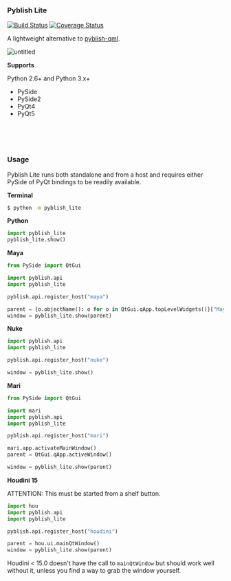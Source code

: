### Pyblish Lite

[![Build Status](https://travis-ci.org/pyblish/pyblish-lite.svg?branch=master)](https://travis-ci.org/pyblish/pyblish-lite) [![Coverage Status](https://coveralls.io/repos/github/pyblish/pyblish-lite/badge.svg?branch=master)](https://coveralls.io/github/pyblish/pyblish-lite?branch=master)

A lightweight alternative to [pyblish-qml](https://github.com/pyblish/pyblish-qml).

![untitled](https://cloud.githubusercontent.com/assets/2152766/15649651/0785cdc2-266b-11e6-81aa-182e55234854.gif)

**Supports**

Python 2.6+ and Python 3.x+

- PySide
- PySide2
- PyQt4
- PyQt5

<br>
<br>
<br>

### Usage

Pyblish Lite runs both standalone and from a host and requires either PySide of PyQt bindings to be readily available.

**Terminal**

```bash
$ python -m pyblish_lite
```

**Python**

```python
import pyblish_lite
pyblish_lite.show()
```

**Maya**

```python
from PySide import QtGui

import pyblish.api
import pyblish_lite

pyblish.api.register_host("maya")

parent = {o.objectName(): o for o in QtGui.qApp.topLevelWidgets()}["MayaWindow"]
window = pyblish_lite.show(parent)
```

**Nuke**

```python
import pyblish.api
import pyblish_lite

pyblish.api.register_host("nuke")

window = pyblish_lite.show()
```

**Mari**

```python
from PySide import QtGui

import mari
import pyblish.api
import pyblish_lite

pyblish.api.register_host("mari")

mari.app.activateMainWindow()
parent = QtGui.qApp.activeWindow()

window = pyblish_lite.show(parent)
```

**Houdini 15**

ATTENTION: This must be started from a shelf button.

```python
import hou
import pyblish.api
import pyblish_lite

pyblish.api.register_host("houdini")

parent = hou.ui.mainQtWindow()
window = pyblish_lite.show(parent)
```

Houdini < 15.0 doesn't have the call to `mainQtWindow` but should work well without it, unless you find a way to grab the window yourself.
